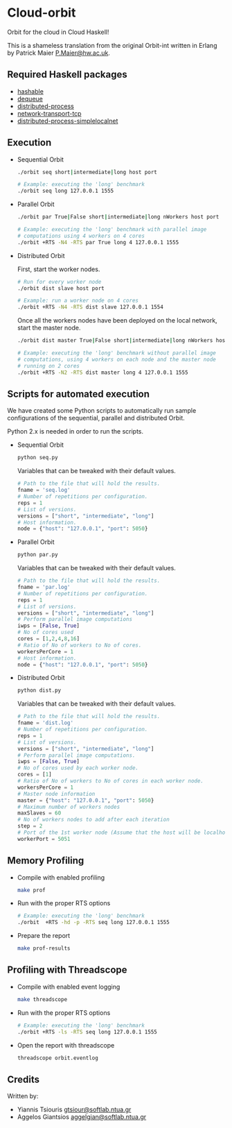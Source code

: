 Cloud-orbit
===========
Orbit for the cloud in Cloud Haskell!

This is a shameless translation from the original Orbit-int written in Erlang
by Patrick Maier <P.Maier@hw.ac.uk>.


Required Haskell packages
-------------------------

- [hashable](https://hackage.haskell.org/package/hashable)
- [dequeue](https://hackage.haskell.org/package/dequeue)
- [distributed-process](https://hackage.haskell.org/package/distributed-process)
- [network-transport-tcp](https://hackage.haskell.org/package/network-transport-tcp)
- [distributed-process-simplelocalnet](https://hackage.haskell.org/package/distributed-process-simplelocalnet)

Execution
---------

- Sequential Orbit
  ```bash
  ./orbit seq short|intermediate|long host port
  
  # Example: executing the 'long' benchmark
  ./orbit seq long 127.0.0.1 1555
  ```

- Parallel Orbit
  ```bash
  ./orbit par True|False short|intermediate|long nWorkers host port
  
  # Example: executing the 'long' benchmark with parallel image
  # computations using 4 workers on 4 cores
  ./orbit +RTS -N4 -RTS par True long 4 127.0.0.1 1555
  ```

- Distributed Orbit

  First, start the worker nodes.
  ```bash
  # Run for every worker node
  ./orbit dist slave host port
  
  # Example: run a worker node on 4 cores
  ./orbit +RTS -N4 -RTS dist slave 127.0.0.1 1554
  ```
  
  Once all the workers nodes have been deployed on the local network,
  start the master node.
  ```bash
  ./orbit dist master True|False short|intermediate|long nWorkers host port
  
  # Example: executing the 'long' benchmark without parallel image
  # computations, using 4 workers on each node and the master node
  # running on 2 cores
  ./orbit +RTS -N2 -RTS dist master long 4 127.0.0.1 1555
  ```

Scripts for automated execution
-------------------------------

We have created some Python scripts to automatically run sample configurations of the sequential, parallel and distributed Orbit.

Python 2.x is needed in order to run the scripts.

- Sequential Orbit
  ```bash
  python seq.py
  
  ```
  
  Variables that can be tweaked with their default values.
  ```python
  # Path to the file that will hold the results.
  fname = 'seq.log'
  # Number of repetitions per configuration.
  reps = 1
  # List of versions.
  versions = ["short", "intermediate", "long"]
  # Host information.
  node = {"host": "127.0.0.1", "port": 5050}
  ```

- Parallel Orbit
  ```bash
  python par.py
  ```
  
  Variables that can be tweaked with their default values.
  ```python
  # Path to the file that will hold the results.
  fname = 'par.log'
  # Number of repetitions per configuration.
  reps = 1
  # List of versions.
  versions = ["short", "intermediate", "long"]
  # Perform parallel image computations
  iwps = [False, True]
  # No of cores used
  cores = [1,2,4,8,16]
  # Ratio of No of workers to No of cores.
  workersPerCore = 1
  # Host information.
  node = {"host": "127.0.0.1", "port": 5050}
  
  ```

- Distributed Orbit
  ```bash
  python dist.py
  ```
  
  Variables that can be tweaked with their default values.
  ```python
  # Path to the file that will hold the results.
  fname = 'dist.log'
  # Number of repetitions per configuration.
  reps = 1
  # List of versions.
  versions = ["short", "intermediate", "long"]
  # Perform parallel image computations.
  iwps = [False, True]
  # No of cores used by each worker node.
  cores = [1]
  # Ratio of No of workers to No of cores in each worker node.
  workersPerCore = 1
  # Master node information
  master = {"host": "127.0.0.1", "port": 5050}
  # Maximum number of workers nodes
  maxSlaves = 60
  # No of workers nodes to add after each iteration
  step = 2
  # Port of the 1st worker node (Assume that the host will be localhost).
  workerPort = 5051
  ```

Memory Profiling
----------------

- Compile with enabled profiling
  ```bash
  make prof
  ```

- Run with the proper RTS options
  ```bash
  # Example: executing the 'long' benchmark
  ./orbit  +RTS -hd -p -RTS seq long 127.0.0.1 1555
  ```

- Prepare the report
  ```bash
  make prof-results
  ```

Profiling with Threadscope
--------------------------

- Compile with enabled event logging
  ```bash
  make threadscope
  ```

- Run with the proper RTS options
  ```bash
  # Example: executing the 'long' benchmark
  ./orbit +RTS -ls -RTS seq long 127.0.0.1 1555
  ```

- Open the report with threadscope
  ```bash
  threadscope orbit.eventlog
  ```

Credits
-------
Written by:

- Yiannis Tsiouris <gtsiour@softlab.ntua.gr>
- Aggelos Giantsios <aggelgian@softlab.ntua.gr>
